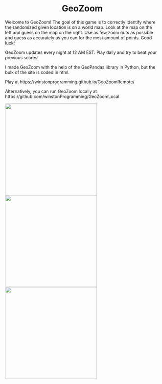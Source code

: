 <h1 align="center">GeoZoom</h1>

<p>Welcome to GeoZoom! The goal of this game is to correctly identify where the randomized given location is on a world map. Look at the map on the left and guess on the map on the right. Use as few zoom outs as possible and guess as accurately as you can for the most amount of points. Good luck!</p>

<p>GeoZoom updates every night at 12 AM EST. Play daily and try to beat your previous scores!</p>

<p>I made GeoZoom with the help of the GeoPandas library in Python, but the bulk of the site is coded in html.</p>

<p>Play at https://winstonprogramming.github.io/GeoZoomRemote/</p>

<p>Alternatively, you can run GeoZoom locally at https://github.com/winstonProgramming/GeoZoomLocal</p>

<div>
  <img src="images/block-off-1.png" width=300px>
  <img src="images/block-off-2.png" width=300px>
  <img src="images/block-off-3.png" width=300px>
</div>
